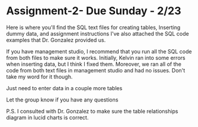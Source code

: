 # Assignment-2- Due Sunday - 2/23
Here is where you'll find the SQL text files for creating tables, Inserting dummy data, and assignment instructions 
I've also attached the SQL code examples that Dr. Gonzalez provided us. 

If you have management studio, I recommend that you run all the SQL code from both files to make sure it works. Initially, Kelvin ran into some errors when inserting data, but I think I fixed them. Moreover, we ran all of the code from both text files in management studio and had no issues. Don't take my word for it though. 

Just need to enter data in a couple more tables 

Let the group know if you have any questions

P.S. I consulted with Dr. Gonzalez to make sure the table relationships diagram in lucid charts is correct.
